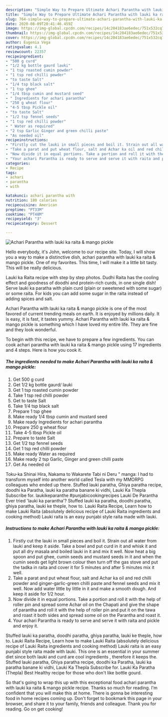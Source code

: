 ```yaml
---
description: "Simple Way to Prepare Ultimate Achari Parantha with lauki ka raita &amp;amp; mango pickle"
title: "Simple Way to Prepare Ultimate Achari Parantha with lauki ka raita &amp;amp; mango pickle"
slug: 764-simple-way-to-prepare-ultimate-achari-parantha-with-lauki-ka-raita-and-amp-mango-pickle
date: 2020-08-09T20:41:46.459Z
image: https://img-global.cpcdn.com/recipes/14c204183ae6edec/751x532cq70/achari-parantha-with-lauki-ka-raita-mango-pickle-recipe-main-photo.jpg
thumbnail: https://img-global.cpcdn.com/recipes/14c204183ae6edec/751x532cq70/achari-parantha-with-lauki-ka-raita-mango-pickle-recipe-main-photo.jpg
cover: https://img-global.cpcdn.com/recipes/14c204183ae6edec/751x532cq70/achari-parantha-with-lauki-ka-raita-mango-pickle-recipe-main-photo.jpg
author: Eugenia Vega
ratingvalue: 4.1
reviewcount: 22357
recipeingredient:
- "500 g curd"
- "1/2 kg bottle gaurd lauki"
- "1 tsp roasted cumin powder"
- "1 tsp red chilli powder"
- "to taste Salt"
- "1/4 tsp black salt"
- "1 tsp ghee"
- "1/4 tbsp cumin and mustard seed"
- " Ingredients for achari parantha"
- "250 g wheat flour"
- "4-5 tbsp Pickle oil"
- "to taste Salt"
- "1/2 tsp fennel seeds"
- "1 tsp red chilli powder"
- " Water as required"
- "2 tsp Garlic Ginger and green chilli paste"
- "As needed oil"
recipeinstructions:
- "Firstly cut the lauki in small pieces and boil it. Strain out all water from lauki and keep it aside. Take a bowl and put curd in it and whisk it and put all dry masala and boiled lauki in it and mix it well. Now heat a big spoon and put ghee, cumin seeds and mustard seeds in it and when the cumin seeds get light brown colour then turn off the gas stove and put the tadka in raita and cover it for 5 minutes and after 5 minutes mix it well."
- "Take a parat and put wheat flour, salt and Achar ka oil and red chilli powder and ginger-garlic-green chilli paste and fennel seeds and mix it well. Now add water little by little in it and make a smooth dough. And keep it aside for 1/2 hour."
- "Now divide it in equal portions. Take a portion and roll it with the help of roller pin and spread some Achar oil on the Chapati and give the shape of parantha and roll it with the help of roller pin and put it on the tawa and roast it both sides and spread some oil on the Parantha and roast it."
- "Your achari Parantha is ready to serve and serve it with raita and pickle and enjoy it."
categories:
- Recipe
tags:
- achari
- parantha
- with

katakunci: achari parantha with 
nutrition: 180 calories
recipecuisine: American
preptime: "PT33M"
cooktime: "PT48M"
recipeyield: "3"
recipecategory: Dessert

---
```



![Achari Parantha with lauki ka raita &amp; mango pickle](https://img-global.cpcdn.com/recipes/14c204183ae6edec/751x532cq70/achari-parantha-with-lauki-ka-raita-mango-pickle-recipe-main-photo.jpg)

Hello everybody, it's John, welcome to our recipe site. Today, I will show you a way to make a distinctive dish, achari parantha with lauki ka raita &amp; mango pickle. One of my favorites. This time, I will make it a little bit tasty. This will be really delicious.

Lauki ka Raita recipe with step by step photos. Dudhi Raita has the cooling effect and goodness of doodhi and protein-rich curds, in one single dish! Serve lauki ka paratha with plain curd (plain or sweetened with some sugar) or some raita. For kids you can add some sugar in the raita instead of adding spices and salt.

Achari Parantha with lauki ka raita &amp; mango pickle is one of the most favored of current trending meals on earth. It is enjoyed by millions daily. It is easy, it is fast, it tastes yummy. Achari Parantha with lauki ka raita &amp; mango pickle is something which I have loved my entire life. They are fine and they look wonderful.


To begin with this recipe, we have to prepare a few ingredients. You can cook achari parantha with lauki ka raita &amp; mango pickle using 17 ingredients and 4 steps. Here is how you cook it.

<!--inarticleads1-->

##### The ingredients needed to make Achari Parantha with lauki ka raita &amp; mango pickle:

1. Get 500 g curd
1. Get 1/2 kg bottle gaurd/ lauki
1. Get 1 tsp roasted cumin powder
1. Take 1 tsp red chilli powder
1. Get to taste Salt
1. Take 1/4 tsp black salt
1. Prepare 1 tsp ghee
1. Make ready 1/4 tbsp cumin and mustard seed
1. Make ready  Ingredients for achari parantha
1. Prepare 250 g wheat flour
1. Take 4-5 tbsp Pickle oil
1. Prepare to taste Salt
1. Get 1/2 tsp fennel seeds
1. Get 1 tsp red chilli powder
1. Make ready  Water as required
1. Make ready 2 tsp Garlic, Ginger and green chilli paste
1. Get As needed oil


Toku-ka Shinai Hira, Nakama to Wakarete Tabi ni Deru &#34; manga: I had to transform myself into another world called Tesla with my MMORPG colleagues who ended up there. Stuffed lauki paratha, Ghiya paratha recipe, doodhi ka Paratha, lauki ka paratha banane ki vidhi, Lauki Ka Thepla Subscribe for. laukikeparanthe #punjabicookingrecipes Lauki De Parantha Ever tried &#39;lauki ka parantha&#39;? Stuffed lauki ka paratha, doodhi paratha, ghiya paratha, lauki ke theple, how to. Lauki Raita Recipe, Learn how to make Lauki Raita (absolutely delicious recipe of Lauki Raita ingredients and cooking method) Lauki raita is an easy punjabi style raita made with lauki. 

<!--inarticleads2-->

##### Instructions to make Achari Parantha with lauki ka raita &amp; mango pickle:

1. Firstly cut the lauki in small pieces and boil it. Strain out all water from lauki and keep it aside. Take a bowl and put curd in it and whisk it and put all dry masala and boiled lauki in it and mix it well. Now heat a big spoon and put ghee, cumin seeds and mustard seeds in it and when the cumin seeds get light brown colour then turn off the gas stove and put the tadka in raita and cover it for 5 minutes and after 5 minutes mix it well.
1. Take a parat and put wheat flour, salt and Achar ka oil and red chilli powder and ginger-garlic-green chilli paste and fennel seeds and mix it well. Now add water little by little in it and make a smooth dough. And keep it aside for 1/2 hour.
1. Now divide it in equal portions. Take a portion and roll it with the help of roller pin and spread some Achar oil on the Chapati and give the shape of parantha and roll it with the help of roller pin and put it on the tawa and roast it both sides and spread some oil on the Parantha and roast it.
1. Your achari Parantha is ready to serve and serve it with raita and pickle and enjoy it.


Stuffed lauki ka paratha, doodhi paratha, ghiya paratha, lauki ke theple, how to. Lauki Raita Recipe, Learn how to make Lauki Raita (absolutely delicious recipe of Lauki Raita ingredients and cooking method) Lauki raita is an easy punjabi style raita made with lauki. This one is an essential in your summer diet since both lauki and curd are cool ingredients , therefore it keeps the. Stuffed lauki paratha, Ghiya paratha recipe, doodhi ka Paratha, lauki ka paratha banane ki vidhi, Lauki Ka Thepla Subscribe for. Lauki Ka Paratha (Thepla) Best Healthy recipe for those who don&#39;t like bottle gourd. 

So that's going to wrap this up with this exceptional food achari parantha with lauki ka raita &amp; mango pickle recipe. Thanks so much for reading. I'm confident that you will make this at home. There is gonna be interesting food in home recipes coming up. Don't forget to bookmark this page in your browser, and share it to your family, friends and colleague. Thank you for reading. Go on get cooking!
